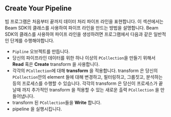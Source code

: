 ## Create Your Pipeline

빔 프로그램은 처음부터 끝까지 데이터 처리 파이프 라인을 표현합니다. 이 섹션에서는 Beam SDK의 클래스를 사용하여 파이프 라인을 만드는 방법을 설명합니다. Beam SDK의 클래스를 사용하여 파이프 라인을 생성하려면 프로그램에서 다음과 같은 일반적인 단계를 수행해야합니다.

- `Pipline` 오브젝트를 만듭니다.
- 당신의 파이프라인 데이터를 위한 하나 이상의 `PCollection`을 만들기 위해서 **Read** 혹은 **Create** transform 을 사용합니다.
- 각각의 `PCollection`에 대해 **transform** 을 적용합니다. transform 은 당신의 `PCollection`안의 element 들에 대해 변경하고, 필터링하고, 그룹짓고, 분석하는 등의 프로세스를 수행할 수 있습니다. 각각의 transform 은 당신이 프로세스가 끝날때 까지 추가적인 transform 을 적용할 수 있는 새로운 출력 `PCollection` 을 만들어냅니다.
- transform 된 `PCollection`들을 **Write** 합니다.
- pipeline 을 실행시킵니다.
